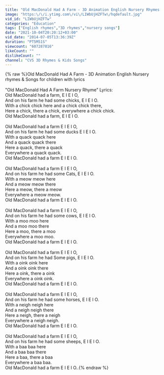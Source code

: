 ```yaml
---
title: "Old MacDonald Had A Farm - 3D Animation English Nursery Rhymes & Songs for children"
image: "https:\/\/i.ytimg.com\/vi\/LIWbUjHZFTw\/hqdefault.jpg"
vid_id: "LIWbUjHZFTw"
categories: "Education"
tags: ["English rhymes","3D rhymes","nursery songs"]
date: "2021-10-04T20:20:12+03:00"
vid_date: "2014-07-05T13:36:39Z"
duration: "PT5M51S"
viewcount: "607287816"
likeCount: ""
dislikeCount: ""
channel: "CVS 3D Rhymes & Kids Songs"
---
```

{% raw %}Old MacDonald Had A Farm - 3D Animation English Nursery rhymes &amp; Songs for children with lyrics<br /><br /> &quot;Old MacDonald Had A Farm Nursery Rhyme&quot; Lyrics:<br />Old MacDonald had a farm, E I E I O,<br />And on his farm he had some chicks, E I E I O.<br />With a chick chick here and a chick chick there,<br />Here a chick, there a chick, everywhere a chick chick.<br />Old MacDonald had a farm, E I E I O.<br /><br />Old MacDonald had a farm E I E I O,<br />And on his farm he had some ducks E I E I O.<br />With a quack quack here<br />And a quack quack there<br />Here a quack, there a quack<br />Everywhere a quack quack.<br />Old MacDonald had a farm E I E I O.<br /><br />Old MacDonald had a farm E I E I O,<br />And on his farm he had some Cats, E I E I O.<br />With a meow meow here<br />And a meow meow there<br />Here a meow, there a meow<br />Everywhere a meow meow.<br />Old MacDonald had a farm E I E I O.<br /><br />Old MacDonald had a farm   E I E I O,<br />And on his farm he had some cows, E I E I O.<br />With a moo moo here<br />And a moo moo there<br />Here a moo, there a moo<br />Everywhere a moo moo.<br />Old MacDonald had a farm   E I E I O.<br /><br />Old MacDonald had a farm E I E I O,<br />And on his farm he had Some pigs, E I E I O.<br />With a oink oink here<br />And a oink oink there<br />Here a oink, there a oink<br />Everywhere a oink oink.<br />Old MacDonald had a farm E I E I O.<br /><br />Old MacDonald had a farm  E I E I O,<br />And on his farm he had some horses, E I E I O.<br />With a neigh neigh here<br />And a neigh neigh there<br />Here a neigh, there a neigh<br />Everywhere a neigh neigh.<br />Old MacDonald had a farm E I E I O.<br /><br />Old MacDonald had a farm E I E I O,<br />And on his farm he had some sheeps, E I E I O.<br />With a baa baa here<br />And a baa baa there<br />Here a baa, there a baa<br />Everywhere a baa baa.<br />Old MacDonald had a farm E I E I O..{% endraw %}
